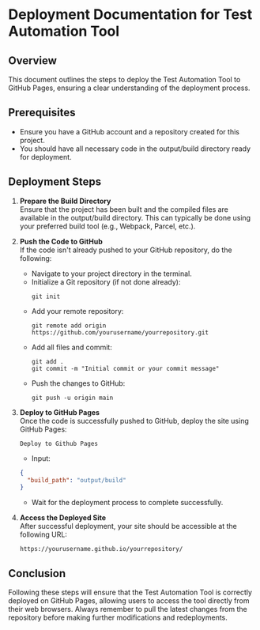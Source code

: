 # Deployment Documentation for Test Automation Tool

## Overview
This document outlines the steps to deploy the Test Automation Tool to GitHub Pages, ensuring a clear understanding of the deployment process.

## Prerequisites
- Ensure you have a GitHub account and a repository created for this project.
- You should have all necessary code in the output/build directory ready for deployment.

## Deployment Steps

1. **Prepare the Build Directory**  
   Ensure that the project has been built and the compiled files are available in the output/build directory. This can typically be done using your preferred build tool (e.g., Webpack, Parcel, etc.).

2. **Push the Code to GitHub**  
   If the code isn't already pushed to your GitHub repository, do the following:
   - Navigate to your project directory in the terminal.
   - Initialize a Git repository (if not done already):
     ```
     git init
     ```
   - Add your remote repository:
     ```
     git remote add origin https://github.com/yourusername/yourrepository.git
     ```
   - Add all files and commit:
     ```
     git add .
     git commit -m "Initial commit or your commit message"
     ```
   - Push the changes to GitHub:
     ```
     git push -u origin main
     ```

3. **Deploy to GitHub Pages**  
   Once the code is successfully pushed to GitHub, deploy the site using GitHub Pages:
   ```
   Deploy to Github Pages
   ```
   - Input: 
   ```json
   {
     "build_path": "output/build"
   }
   ```
   - Wait for the deployment process to complete successfully.

4. **Access the Deployed Site**  
   After successful deployment, your site should be accessible at the following URL:
   ```
   https://yourusername.github.io/yourrepository/
   ```

## Conclusion
Following these steps will ensure that the Test Automation Tool is correctly deployed on GitHub Pages, allowing users to access the tool directly from their web browsers. Always remember to pull the latest changes from the repository before making further modifications and redeployments.